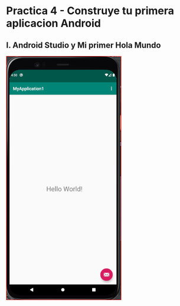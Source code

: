 # Practica 4 - Construye tu primera aplicacion Android

## I. Android Studio y Mi primer Hola Mundo
<img src="medios\1.PNG"/>